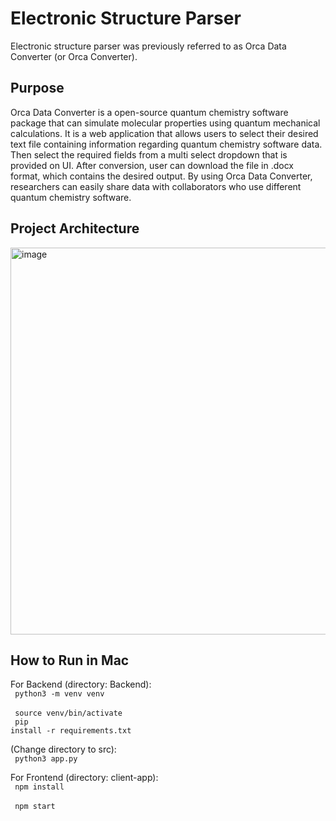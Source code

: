 # Electronic Structure Parser
Electronic structure parser was previously referred to as Orca Data Converter (or Orca Converter).

## Purpose
Orca Data Converter is a open-source quantum chemistry software package that can simulate molecular properties using quantum mechanical calculations. It is a web application that allows users to select their desired text file containing information regarding quantum chemistry software data. Then select the required fields from a multi select dropdown that is provided on UI. After conversion, user can download the file in .docx format, which contains the desired output. By using Orca Data  Converter, researchers can easily share data with collaborators who use different quantum chemistry software.


## Project Architecture
<img width="619" alt="image" src="https://user-images.githubusercontent.com/40460915/232928171-03d4110c-db6c-4db2-80ae-caab0955e2b8.png">

## How to Run in Mac
For Backend (directory: Backend): 
<br/>
<code>
python3 -m venv venv 
</code> 
<br/>
<code>
source venv/bin/activate
</code>
<br/>
<code>
pip install -r requirements.txt
</code>

(Change directory to src):
<br/>
<code>
python3 app.py
</code>

For Frontend (directory: client-app):
<br/>
<code>
npm install 
</code>
<br/>
<code>
npm start 
</code>